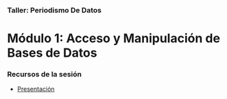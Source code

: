 ### Taller: Periodismo De Datos
# Módulo 1: Acceso y Manipulación de Bases de Datos

### Recursos de la sesión
- [Presentación](https://docs.google.com/presentation/d/1K9XJtu13dl1kduANn-t_Kv7pSFdi8I2bRpxLmpOaKBE/edit#slide=id.g23e12d7146_0_353g)  


